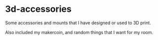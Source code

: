 # 3d-accessories
Some accessories and mounts that I have designed or used to 3D print.

Also included my makercoin, and random things that I want for my room.
